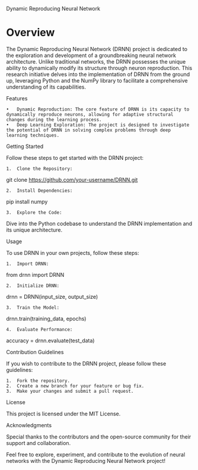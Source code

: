 Dynamic Reproducing Neural Network

# Overview

The Dynamic Reproducing Neural Network (DRNN) project is dedicated to the exploration and development of a groundbreaking neural network architecture. Unlike traditional networks, the DRNN possesses the unique ability to dynamically modify its structure through neuron reproduction. This research initiative delves into the implementation of DRNN from the ground up, leveraging Python and the NumPy library to facilitate a comprehensive understanding of its capabilities.

Features

	•	Dynamic Reproduction: The core feature of DRNN is its capacity to dynamically reproduce neurons, allowing for adaptive structural changes during the learning process.
	•	Deep Learning Exploration: The project is designed to investigate the potential of DRNN in solving complex problems through deep learning techniques.

Getting Started

Follow these steps to get started with the DRNN project:

	1.	Clone the Repository:

git clone https://github.com/your-username/DRNN.git


	2.	Install Dependencies:

pip install numpy


	3.	Explore the Code:
Dive into the Python codebase to understand the DRNN implementation and its unique architecture.

Usage

To use DRNN in your own projects, follow these steps:

	1.	Import DRNN:

from drnn import DRNN


	2.	Initialize DRNN:

drnn = DRNN(input_size, output_size)


	3.	Train the Model:

drnn.train(training_data, epochs)


	4.	Evaluate Performance:

accuracy = drnn.evaluate(test_data)



Contribution Guidelines

If you wish to contribute to the DRNN project, please follow these guidelines:

	1.	Fork the repository.
	2.	Create a new branch for your feature or bug fix.
	3.	Make your changes and submit a pull request.

License

This project is licensed under the MIT License.

Acknowledgments

Special thanks to the contributors and the open-source community for their support and collaboration.

Feel free to explore, experiment, and contribute to the evolution of neural networks with the Dynamic Reproducing Neural Network project!